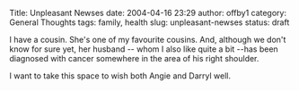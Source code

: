 Title: Unpleasant Newses
date: 2004-04-16 23:29
author: offby1
category: General Thoughts
tags: family, health
slug: unpleasant-newses
status: draft

I have a cousin. She\'s one of my favourite cousins. And, although we don\'t know for sure yet, her husband \-- whom I also like quite a bit \--has been diagnosed with cancer somewhere in the area of his right shoulder.

I want to take this space to wish both Angie and Darryl well.
